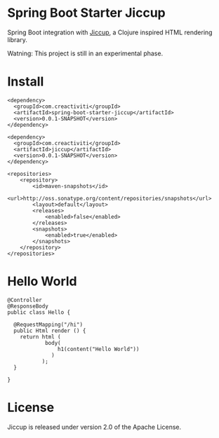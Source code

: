 # Spring Boot Starter Jiccup

Spring Boot integration with [Jiccup](https://github.com/creactiviti/jiccup), a Clojure inspired HTML rendering library.

Watning: This project is still in an experimental phase. 

# Install

```
<dependency>
  <groupId>com.creactiviti</groupId>
  <artifactId>spring-boot-starter-jiccup</artifactId>
  <version>0.0.1-SNAPSHOT</version>
</dependency>

<dependency>
  <groupId>com.creactiviti</groupId>
  <artifactId>jiccup</artifactId>
  <version>0.0.1-SNAPSHOT</version>
</dependency>

<repositories>
	<repository>
		<id>maven-snapshots</id>
		<url>http://oss.sonatype.org/content/repositories/snapshots</url>
		<layout>default</layout>
		<releases>
			<enabled>false</enabled>
		</releases>
		<snapshots>
			<enabled>true</enabled>
		</snapshots>
	</repository>
</repositories>
```

# Hello World

```
@Controller
@ResponseBody
public class Hello {
  
  @RequestMapping("/hi")
  public Html render () {
    return html (
            body(
                h1(content("Hello World"))
              )
           );
  }
  
}
```

# License

Jiccup is released under version 2.0 of the Apache License.